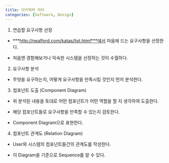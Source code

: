 ```yaml
---
title: 아키텍처 카타
categories: [Software, Design]
---
```


1. 연습할 요구사항 선정

- ***http://nealford.com/katas/list.html***에서 마음에 드는 요구사항을 선정한다.

- 처음엔 경험해보거나 익숙한 시스템을 선정하는 것이 수월하다.

2. 요구사항 분석

- 무엇을 요구하는지, 어떻게 요구사항을 만족시킬 것인지 먼저 분석한다.

3. 컴포넌트 도출 (Component Diagram)

- 위 분석된 내용을 토대로 어떤 컴포넌트가 어떤 역할을 할 지 생각하여 도출한다.

- 해당 컴포넌트들로 요구사항을 만족할 수 있는지 검토한다.

- Component Diagram으로 표현한다.

4. 컴포넌트 관계도 (Relation Diagram)

- User와 시스템의 컴포넌트들간의 관계도를 작성한다.

- 이 Diagram을 기준으로 Sequence를 알 수 있다.